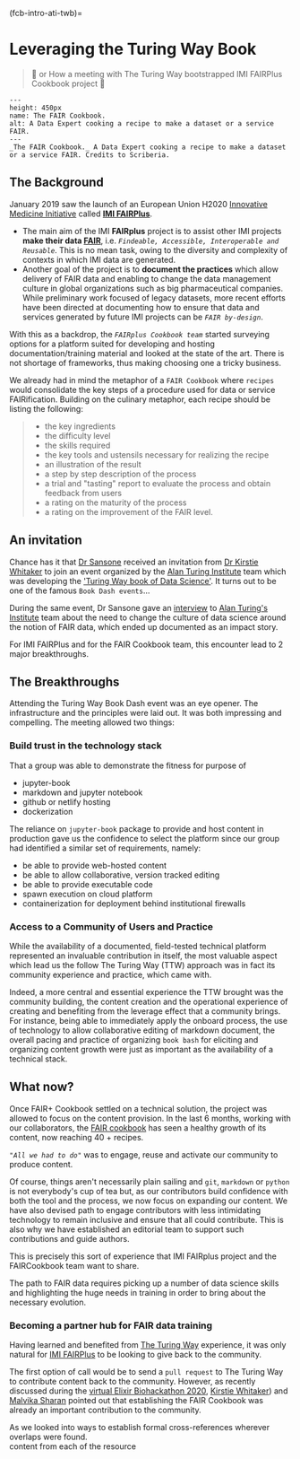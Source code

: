 (fcb-intro-ati-twb)=
# Leveraging the Turing Way Book

> 🚀  or How a meeting with The Turing Way bootstrapped IMI FAIRPlus Cookbook project 🚀


```{figure} /images/3rXmOW0.png
---
height: 450px
name: The FAIR Cookbook.
alt: A Data Expert cooking a recipe to make a dataset or a service FAIR.
---
_The FAIR Cookbook._ A Data Expert cooking a recipe to make a dataset or a service FAIR. Credits to Scriberia.
```



## The Background

January 2019 saw the launch of an European Union H2020 [Innovative Medicine Initiative](https://www.imi.europa.eu/) called [**IMI FAIRPlus**](https://fairplus-project.eu/).
- The main aim of the IMI **FAIRplus** project is to assist other IMI projects **make their data [FAIR](https://www.nature.com/articles/sdata201618)**, i.e. *`Findeable, Accessible, Interoperable and Reusable`*. This is no mean task, owing to the diversity and complexity of contexts in which IMI data are generated.
- Another goal of the project is to **document the practices** which allow delivery of FAIR data and enabling to change the data management culture in global organizations such as big pharmaceutical companies.
While preliminary work focused of legacy datasets, more recent efforts have been directed at documenting how to ensure that data and services generated by future IMI projects can be *`FAIR by-design`*.

With this as a backdrop, the *`FAIRplus Cookbook team`* started surveying options for a platform suited for developing and hosting documentation/training material and looked at the state of the art.
There is not shortage of frameworks, thus making choosing one a tricky business.

We already had in mind the metaphor of a `FAIR Cookbook` where `recipes` would consolidate the key steps of a procedure used for data or service FAIRification. Building on the culinary metaphor, each recipe should be listing the following:
>- the key ingredients
>- the difficulty level
>- the skills required
>- the key tools and ustensils necessary for realizing the recipe
>- an illustration of the result
>- a step by step description of the process
>- a trial and "tasting" report to evaluate the process and obtain feedback from users
>- a rating on the maturity of the process
>- a rating on the improvement of the FAIR level.

## An invitation

Chance has it that [Dr Sansone](https://eng.ox.ac.uk/people/susanna-assunta-sansone/) received an invitation 
from [Dr Kirstie Whitaker](https://www.turing.ac.uk/people/researchers/kirstie-whitaker) to join an event organized 
by the [Alan Turing Institute](https://www.turing.ac.uk/) team which was developing the
['Turing Way book of Data Science'](https://www.turing.ac.uk/research/research-projects/turing-way-handbook-reproducible-data-science). 
It turns out to be one of the famous `Book Dash events`...

During the same event, Dr Sansone gave an
[interview](https://www.turing.ac.uk/sites/default/files/2019-10/impact_story_-_changing_the_culture_of_data_science.pdf)
to [Alan Turing's Institute](https://www.turing.ac.uk/) team about the need to change the culture
of data science around the notion of FAIR data, which ended up documented as an impact story.

For IMI FAIRPlus and for the FAIR Cookbook team, this encounter lead to 2 major breakthroughs.

## The Breakthroughs

Attending the Turing Way Book Dash event was an eye opener. The infrastructure and the principles were laid out.
It was both impressing and compelling. The meeting allowed two things:

### Build trust in the technology stack

That a group was able to demonstrate the fitness for purpose of 
* jupyter-book
* markdown and jupyter notebook
* github or netlify hosting
* dockerization

The reliance on `jupyter-book` package to provide and host content in production gave us the confidence to select
the platform since our group had identified a similar set of requirements, namely:

- be able to provide web-hosted content
- be able to allow collaborative, version tracked editing
- be able to provide executable code
- spawn execution on cloud platform
- containerization for deployment behind institutional firewalls


### Access to a Community of Users and Practice

While the availability of a documented, field-tested technical platform represented an invaluable contribution in 
itself, the most valuable aspect which lead us the follow The Turing Way (TTW) approach was in fact its community
experience and practice, which came with.

Indeed, a more central and essential experience the TTW brought was the community building, the content creation and the
operational experience of creating and benefiting from the leverage effect that a community brings.
For instance, being able to immediately apply the onboard process, the use of technology to allow collaborative editing
of markdown document, the overall pacing and practice of organizing `book bash` for eliciting and organizing content
growth were just as important as the availability of a technical stack.

## What now?

Once FAIR+ Cookbook settled on a technical solution, the project was allowed to focus on the content provision. 
In the last 6 months, working with our collaborators, the [FAIR cookbook](https://fairplus.github.io/the-fair-cookbook/) 
has seen a healthy growth of its content, now reaching 40 + recipes.

*`"All we had to do"`* was to engage, reuse and activate our community to produce content.

Of course, things aren't necessarily plain sailing and `git`, `markdown` or `python` is not everybody's cup of tea but,
as our contributors build confidence with both the tool and the process, we now focus on expanding our content.
We have also devised path to engage contributors with less intimidating technology to remain inclusive and ensure 
that all could contribute. This is also why we have established an editorial team to support such contributions 
and guide authors.

This is precisely this sort of experience that IMI FAIRplus project and the FAIRCookbook team want to share. 

The path to FAIR data requires picking up a number of data science skills and highlighting the huge needs in training
in order to bring about the necessary evolution.  

### Becoming a partner hub for FAIR data training

Having learned and benefited from [The Turing Way](https://the-turing-way.netlify.app/welcome) experience, it was only
natural for [IMI FAIRPlus](https://fairplus-project.eu) to be looking to give back to the community.

The first option of call would be to send a `pull request` to The Turing Way to contribute content back to the community.
However, as recently discussed during the [virtual Elixir Biohackathon 2020](https://www.biohackathon-europe.org/),
[Kirstie Whitaker](https://www.turing.ac.uk/people/researchers/kirstie-whitaker)) and 
[Malvika Sharan](https://www.turing.ac.uk/people/spotlights/malvika-sharan) pointed out that establishing the
FAIR Cookbook was already an important contribution to the community.

As we looked into ways to establish formal cross-references wherever overlaps were found.  
content from each of the resource



  
